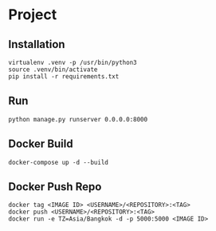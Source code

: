 # Project

## Installation
```shell
virtualenv .venv -p /usr/bin/python3
source .venv/bin/activate
pip install -r requirements.txt
```

## Run
```shell
python manage.py runserver 0.0.0.0:8000
```

## Docker Build
```shell
docker-compose up -d --build
```

## Docker Push Repo
```shell
docker tag <IMAGE ID> <USERNAME>/<REPOSITORY>:<TAG> 
docker push <USERNAME>/<REPOSITORY>:<TAG> 
docker run -e TZ=Asia/Bangkok -d -p 5000:5000 <IMAGE ID>
```
